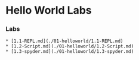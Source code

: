 Hello World Labs
================

### Labs

    * [1.1-REPL.md](./01-helloworld/1.1-REPL.md)
    * [1.2-Script.md](./01-helloworld/1.2-Script.md)
    * [1.3-spyder.md](./01-helloworld/1.3-spyder.md)

